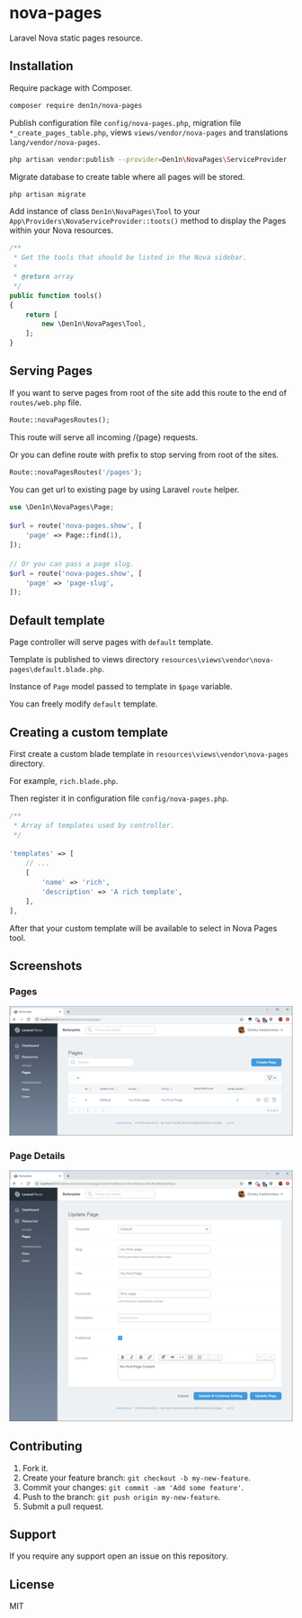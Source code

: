 # nova-pages

Laravel Nova static pages resource.

## Installation

Require package with Composer.

```sh
composer require den1n/nova-pages
```

Publish configuration file `config/nova-pages.php`, migration file `*_create_pages_table.php`, views `views/vendor/nova-pages` and translations `lang/vendor/nova-pages`.

```sh
php artisan vendor:publish --provider=Den1n\NovaPages\ServiceProvider
```

Migrate database to create table where all pages will be stored.

```sh
php artisan migrate
```

Add instance of class `Den1n\NovaPages\Tool` to your `App\Providers\NovaServiceProvider::toots()` method to display the Pages within your Nova resources.

```php
/**
 * Get the tools that should be listed in the Nova sidebar.
 *
 * @return array
 */
public function tools()
{
    return [
        new \Den1n\NovaPages\Tool,
    ];
}
```

## Serving Pages

If you want to serve pages from root of the site add this route to the end of `routes/web.php` file.

```php
Route::novaPagesRoutes();
```

This route will serve all incoming /{page} requests.

Or you can define route with prefix to stop serving from root of the sites.

```php
Route::novaPagesRoutes('/pages');
```

You can get url to existing page by using Laravel `route` helper.

```php
use \Den1n\NovaPages\Page;

$url = route('nova-pages.show', [
    'page' => Page::find(1),
]);

// Or you can pass a page slug.
$url = route('nova-pages.show', [
    'page' => 'page-slug',
]);
```

## Default template

Page controller will serve pages with `default` template.

Template is published to views directory `resources\views\vendor\nova-pages\default.blade.php`.

Instance of `Page` model passed to template in `$page` variable.

You can freely modify `default` template.

## Creating a custom template

First create a custom blade template in `resources\views\vendor\nova-pages` directory.

For example, `rich.blade.php`.

Then register it in configuration file `config/nova-pages.php`.

```php
/**
 * Array of templates used by controller.
 */

'templates' => [
    // ...
    [
        'name' => 'rich',
        'description' => 'A rich template',
    ],
],
```

After that your custom template will be available to select in Nova Pages tool.

## Screenshots

### Pages

![Pages](https://raw.githubusercontent.com/den1n/nova-pages/master/screens/pages.png)

### Page Details

![Page Details](https://raw.githubusercontent.com/den1n/nova-pages/master/screens/page-form.png)

## Contributing

1. Fork it.
2. Create your feature branch: `git checkout -b my-new-feature`.
3. Commit your changes: `git commit -am 'Add some feature'`.
4. Push to the branch: `git push origin my-new-feature`.
5. Submit a pull request.

## Support

If you require any support open an issue on this repository.

## License

MIT
